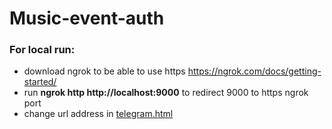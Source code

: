 # Music-event-auth


### For local run:
- download ngrok to be able to use https https://ngrok.com/docs/getting-started/
- run __ngrok http http://localhost:9000__ to redirect 9000 to https ngrok port
- change url address in [telegram.html](src/main/resources/static/telegram.html)